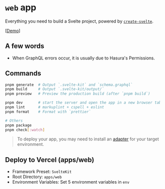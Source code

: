 # `web` app

Everything you need to build a Svelte project, powered by [`create-svelte`](https://github.com/sveltejs/kit/tree/master/packages/create-svelte).

[[Demo](https://webapp-template.usagizmo.com/)]

## A few words

- When GraphQL errors occur, it is usually due to Hasura's Permissions.

## Commands

```bash
pnpm generate  # Output `.svelte-kit` and `schema.graphql`
pnpm build     # Output `.svelte-kit/output/`
pnpm preview   # Preview the production build (after `pnpm build`)

pnpm dev       # start the server and open the app in a new browser tab on port 3000
pnpm lint      # markuplint + cspell + eslint
pnpm format    # Format with `prettier`

# Others
pnpm package
pnpm check[:watch]
```

> To deploy your app, you may need to install an [adapter](https://kit.svelte.dev/docs/adapters) for your target environment.

## Deploy to Vercel (apps/web)

- Framework Preset: `SvelteKit`
- Root Directory: `apps/web`
- Environment Variables: Set 5 environment variables in `env`

